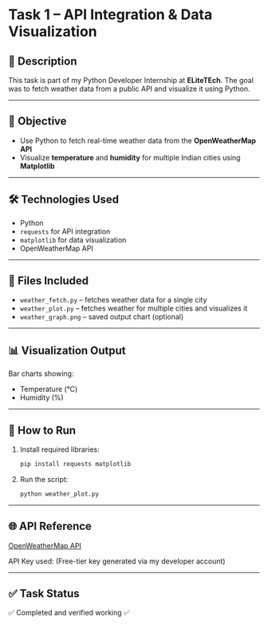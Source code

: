 
# Task 1 – API Integration & Data Visualization

## 🧠 Description
This task is part of my Python Developer Internship at **ELiteTEch**. The goal was to fetch weather data from a public API and visualize it using Python.

---

## 📌 Objective
- Use Python to fetch real-time weather data from the **OpenWeatherMap API**
- Visualize **temperature** and **humidity** for multiple Indian cities using **Matplotlib**

---

## 🛠 Technologies Used
- Python
- `requests` for API integration
- `matplotlib` for data visualization
- OpenWeatherMap API

---

## 📂 Files Included
- `weather_fetch.py` – fetches weather data for a single city
- `weather_plot.py` – fetches weather for multiple cities and visualizes it
- `weather_graph.png` – saved output chart (optional)

---

## 📊 Visualization Output

Bar charts showing:
- Temperature (°C)
- Humidity (%)

---

## 🧪 How to Run
1. Install required libraries:
   ```bash
   pip install requests matplotlib
   ```
2. Run the script:
   ```bash
   python weather_plot.py
   ```

---

## 🌐 API Reference
[OpenWeatherMap API](https://openweathermap.org/api)

API Key used: (Free-tier key generated via my developer account)

---

## ✅ Task Status
✅ Completed and verified working ✅
